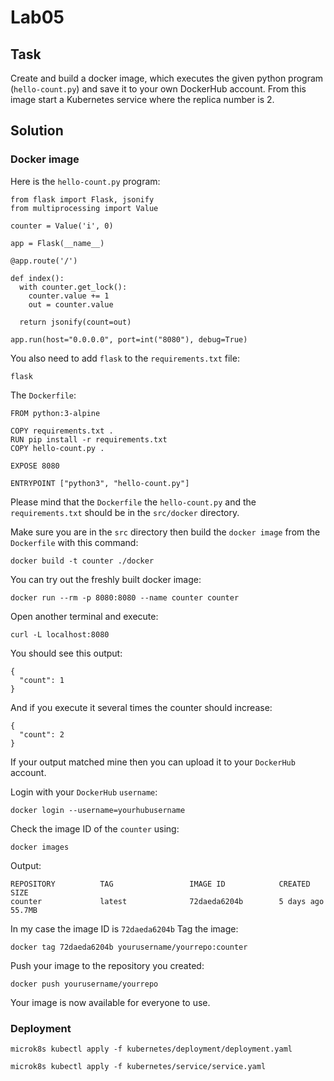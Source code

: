 # Lab05
## Task
Create and build a docker image, which executes the given python program (`hello-count.py`) and save it to your own DockerHub account. From this image start a Kubernetes service where the replica number is 2. 

## Solution
### Docker image
Here is the `hello-count.py` program:
```
from flask import Flask, jsonify 
from multiprocessing import Value 

counter = Value('i', 0) 

app = Flask(__name__) 

@app.route('/') 

def index(): 
  with counter.get_lock():
    counter.value += 1
    out = counter.value 

  return jsonify(count=out)

app.run(host="0.0.0.0", port=int("8080"), debug=True) 
```
You also need to add `flask` to the `requirements.txt` file:
```
flask
```
The `Dockerfile`:
```
FROM python:3-alpine

COPY requirements.txt .
RUN pip install -r requirements.txt
COPY hello-count.py .

EXPOSE 8080

ENTRYPOINT ["python3", "hello-count.py"]
```
Please mind that the `Dockerfile` the `hello-count.py` and the `requirements.txt` should be in the `src/docker` directory.

Make sure you are in the `src` directory then build the `docker image` from the `Dockerfile` with this command:
```
docker build -t counter ./docker
```
You can try out the freshly built docker image:
```
docker run --rm -p 8080:8080 --name counter counter
```
Open another terminal and execute:
```
curl -L localhost:8080
```
You should see this output:
```
{
  "count": 1
}
```
And if you execute it several times the counter should increase:
```
{
  "count": 2
}
```
If your output matched mine then you can upload it to your `DockerHub` account.

Login with your `DockerHub` `username`:
```
docker login --username=yourhubusername
```
Check the image ID of the `counter` using:
```
docker images
```
Output:
```
REPOSITORY          TAG                 IMAGE ID            CREATED             SIZE
counter             latest              72daeda6204b        5 days ago          55.7MB
```
In my case the image ID is `72daeda6204b`
Tag the image:
```
docker tag 72daeda6204b yourusername/yourrepo:counter
```
Push your image to the repository you created:
```
docker push yourusername/yourrepo
```
Your image is now available for everyone to use.

### Deployment

```
microk8s kubectl apply -f kubernetes/deployment/deployment.yaml
```

```
microk8s kubectl apply -f kubernetes/service/service.yaml
```